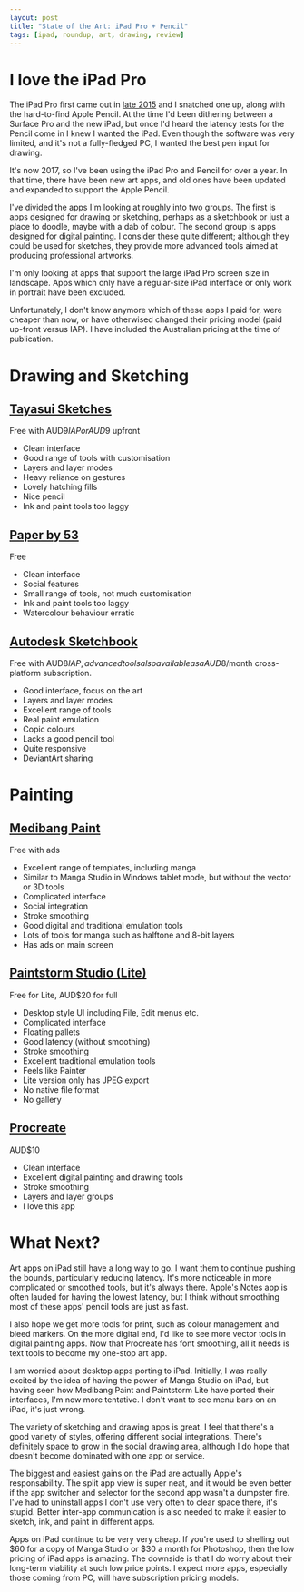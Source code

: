 ```yaml
---
layout: post
title: "State of the Art: iPad Pro + Pencil"
tags: [ipad, roundup, art, drawing, review]
---
```


# I love the iPad Pro

The iPad Pro first came out in [late 2015](https://en.m.wikipedia.org/wiki/IPad_Pro) and I snatched one up, along with the hard-to-find Apple Pencil. At the time I'd been dithering between a Surface Pro and the new iPad, but once I'd heard the latency tests for the Pencil come in I knew I wanted the iPad. Even though the software was very limited, and it's not a fully-fledged PC, I wanted the best pen input for drawing.

It's now 2017, so I've been using the iPad Pro and Pencil for over a year. In that time, there have been new art apps, and old ones have been updated and expanded to support the Apple Pencil.

I've divided the apps I'm looking at roughly into two groups. The first is apps designed for drawing or sketching, perhaps as a sketchbook or just a place to doodle, maybe with a dab of colour. The second group is apps designed for digital painting. I consider these quite different; although they could be used for sketches, they provide more advanced tools aimed at producing professional artworks.
 
I'm only looking at apps that support the large iPad Pro screen size in landscape. Apps which only have a regular-size iPad interface or only work in portrait have been excluded.

Unfortunately, I don't know anymore which of these apps I paid for, were cheaper than now, or have otherwised changed their pricing model (paid up-front versus IAP). I have included the Australian pricing at the time of publication.


# Drawing and Sketching

## [Tayasui Sketches](https://appsto.re/au/3eQqM.i) 

Free with AUD$9 IAP or AUD$9 upfront

* Clean interface
* Good range of tools with customisation
* Layers and layer modes
* Heavy reliance on gestures
* Lovely hatching fills
* Nice pencil
* Ink and paint tools too laggy

## [Paper by 53](https://appsto.re/au/KfqkE.i) 

Free

* Clean interface
* Social features
* Small range of tools, not much customisation
* Ink and paint tools too laggy
* Watercolour behaviour erratic

## [Autodesk Sketchbook](https://appsto.re/au/LzmR0.i) 

Free with AUD$8 IAP, advanced tools also available as a AUD$8/month cross-platform subscription.

* Good interface, focus on the art
* Layers and layer modes
* Excellent range of tools
* Real paint emulation
* Copic colours
* Lacks a good pencil tool
* Quite responsive
* DeviantArt sharing


# Painting

## [Medibang Paint](https://appsto.re/au/eZy07.i) 

Free with ads

* Excellent range of templates, including manga
* Similar to Manga Studio in Windows tablet mode, but without the vector or 3D tools
* Complicated interface
* Social integration
* Stroke smoothing
* Good digital and traditional emulation tools
* Lots of tools for manga such as halftone and 8-bit layers
* Has ads on main screen

## [Paintstorm Studio (Lite)](https://appsto.re/au/Dxszbb.i)

Free for Lite, AUD$20 for full

* Desktop style UI including File, Edit menus etc.
* Complicated interface
* Floating pallets
* Good latency (without smoothing)
* Stroke smoothing
* Excellent traditional emulation tools
* Feels like Painter
* Lite version only has JPEG export
* No native file format
* No gallery

## [Procreate](https://appsto.re/au/ATHvz.i) 

AUD$10

* Clean interface
* Excellent digital painting and drawing tools
* Stroke smoothing
* Layers and layer groups
* I love this app


# What Next?

Art apps on iPad still have a long way to go. I want them to continue pushing the bounds, particularly reducing latency. It's more noticeable in more complicated or smoothed tools, but it's always there. Apple's Notes app is often lauded for having the lowest latency, but I think without smoothing most of these apps' pencil tools are just as fast.

I also hope we get more tools for print, such as colour management and bleed markers. On the more digital end, I'd like to see more vector tools in digital painting apps. Now that Procreate has font smoothing, all it needs is text tools to become my one-stop art app.

I am worried about desktop apps porting to iPad. Initially, I was really excited by the idea of having the power of Manga Studio on iPad, but having seen how Medibang Paint and Paintstorm Lite have ported their interfaces, I'm now more tentative. I don't want to see menu bars on an iPad, it's just wrong.

The variety of sketching and drawing apps is great. I feel that there's a good variety of styles, offering different social integrations. There's definitely space to grow in the social drawing area, although I do hope that doesn't become dominated with one app or service.

The biggest and easiest gains on the iPad are actually Apple's responsability. The split app view is super neat, and it would be even better if the app switcher and selector for the second app wasn't a dumpster fire. I've had to uninstall apps I don't use very often to clear space there, it's stupid. Better inter-app communication is also needed to make it easier to sketch, ink, and paint in different apps. 

Apps on iPad continue to be very very cheap. If you're used to shelling out $60 for a copy of Manga Studio or $30 a month for Photoshop, then the low pricing of iPad apps is amazing. The downside is that I do worry about their long-term viability at such low price points. I expect more apps, especially those coming from PC, will have subscription pricing models.





